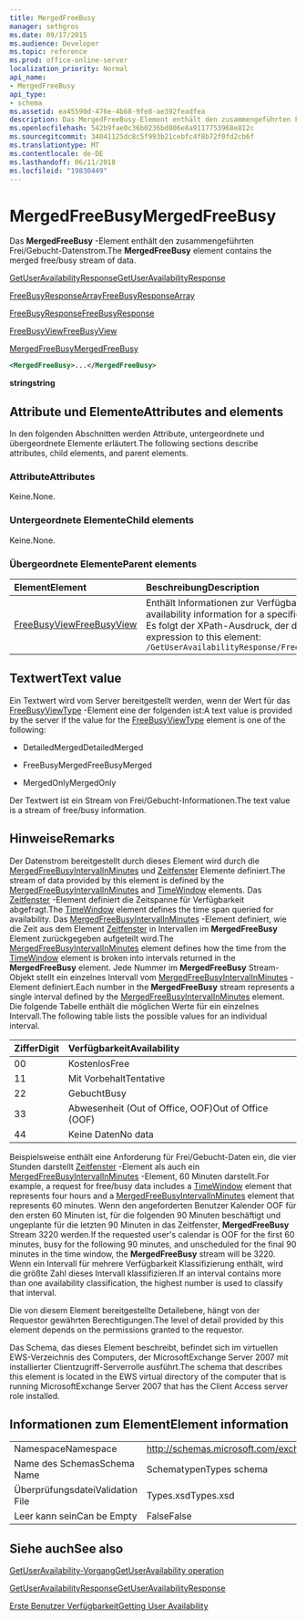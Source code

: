 ```yaml
---
title: MergedFreeBusy
manager: sethgros
ms.date: 09/17/2015
ms.audience: Developer
ms.topic: reference
ms.prod: office-online-server
localization_priority: Normal
api_name:
- MergedFreeBusy
api_type:
- schema
ms.assetid: ea45590d-476e-4b68-9fe8-ae392feadfea
description: Das MergedFreeBusy-Element enthält den zusammengeführten Frei/Gebucht-Datenstrom.
ms.openlocfilehash: 542b9fae0c36b0236bd806e8a9117753968e812c
ms.sourcegitcommit: 34041125dc8c5f993b21cebfc4f8b72f0fd2cb6f
ms.translationtype: MT
ms.contentlocale: de-DE
ms.lasthandoff: 06/11/2018
ms.locfileid: "19830449"
---
```

# <a name="mergedfreebusy"></a><span data-ttu-id="67e34-103">MergedFreeBusy</span><span class="sxs-lookup"><span data-stu-id="67e34-103">MergedFreeBusy</span></span>

<span data-ttu-id="67e34-104">Das **MergedFreeBusy** -Element enthält den zusammengeführten Frei/Gebucht-Datenstrom.</span><span class="sxs-lookup"><span data-stu-id="67e34-104">The **MergedFreeBusy** element contains the merged free/busy stream of data.</span></span> 
  
[<span data-ttu-id="67e34-105">GetUserAvailabilityResponse</span><span class="sxs-lookup"><span data-stu-id="67e34-105">GetUserAvailabilityResponse</span></span>](getuseravailabilityresponse.md)
  
[<span data-ttu-id="67e34-106">FreeBusyResponseArray</span><span class="sxs-lookup"><span data-stu-id="67e34-106">FreeBusyResponseArray</span></span>](freebusyresponsearray.md)
  
[<span data-ttu-id="67e34-107">FreeBusyResponse</span><span class="sxs-lookup"><span data-stu-id="67e34-107">FreeBusyResponse</span></span>](freebusyresponse.md)
  
[<span data-ttu-id="67e34-108">FreeBusyView</span><span class="sxs-lookup"><span data-stu-id="67e34-108">FreeBusyView</span></span>](freebusyview.md)
  
[<span data-ttu-id="67e34-109">MergedFreeBusy</span><span class="sxs-lookup"><span data-stu-id="67e34-109">MergedFreeBusy</span></span>](mergedfreebusy.md)
  
```xml
<MergedFreeBusy>...</MergedFreeBusy>
```

 <span data-ttu-id="67e34-110">**string**</span><span class="sxs-lookup"><span data-stu-id="67e34-110">**string**</span></span>
## <a name="attributes-and-elements"></a><span data-ttu-id="67e34-111">Attribute und Elemente</span><span class="sxs-lookup"><span data-stu-id="67e34-111">Attributes and elements</span></span>

<span data-ttu-id="67e34-112">In den folgenden Abschnitten werden Attribute, untergeordnete und übergeordnete Elemente erläutert.</span><span class="sxs-lookup"><span data-stu-id="67e34-112">The following sections describe attributes, child elements, and parent elements.</span></span>
  
### <a name="attributes"></a><span data-ttu-id="67e34-113">Attribute</span><span class="sxs-lookup"><span data-stu-id="67e34-113">Attributes</span></span>

<span data-ttu-id="67e34-114">Keine.</span><span class="sxs-lookup"><span data-stu-id="67e34-114">None.</span></span>
  
### <a name="child-elements"></a><span data-ttu-id="67e34-115">Untergeordnete Elemente</span><span class="sxs-lookup"><span data-stu-id="67e34-115">Child elements</span></span>

<span data-ttu-id="67e34-116">Keine.</span><span class="sxs-lookup"><span data-stu-id="67e34-116">None.</span></span>
  
### <a name="parent-elements"></a><span data-ttu-id="67e34-117">Übergeordnete Elemente</span><span class="sxs-lookup"><span data-stu-id="67e34-117">Parent elements</span></span>

|<span data-ttu-id="67e34-118">**Element**</span><span class="sxs-lookup"><span data-stu-id="67e34-118">**Element**</span></span>|<span data-ttu-id="67e34-119">**Beschreibung**</span><span class="sxs-lookup"><span data-stu-id="67e34-119">**Description**</span></span>|
|:-----|:-----|
|[<span data-ttu-id="67e34-120">FreeBusyView</span><span class="sxs-lookup"><span data-stu-id="67e34-120">FreeBusyView</span></span>](freebusyview.md) <br/> |<span data-ttu-id="67e34-121">Enthält Informationen zur Verfügbarkeit für einen bestimmten Benutzer.</span><span class="sxs-lookup"><span data-stu-id="67e34-121">Contains availability information for a specific user.</span></span>  <br/> <span data-ttu-id="67e34-122">Es folgt der XPath-Ausdruck, der dieses Element:</span><span class="sxs-lookup"><span data-stu-id="67e34-122">The following is the XPath expression to this element:</span></span>  <br/>  `/GetUserAvailabilityResponse/FreeBusyResponseArray/FreeBusyResponse/FreeBusyView` <br/> |
   
## <a name="text-value"></a><span data-ttu-id="67e34-123">Textwert</span><span class="sxs-lookup"><span data-stu-id="67e34-123">Text value</span></span>

<span data-ttu-id="67e34-124">Ein Textwert wird vom Server bereitgestellt werden, wenn der Wert für das [FreeBusyViewType](freebusyviewtype.md) -Element eine der folgenden ist:</span><span class="sxs-lookup"><span data-stu-id="67e34-124">A text value is provided by the server if the value for the [FreeBusyViewType](freebusyviewtype.md) element is one of the following:</span></span> 
  
- <span data-ttu-id="67e34-125">DetailedMerged</span><span class="sxs-lookup"><span data-stu-id="67e34-125">DetailedMerged</span></span>
    
- <span data-ttu-id="67e34-126">FreeBusyMerged</span><span class="sxs-lookup"><span data-stu-id="67e34-126">FreeBusyMerged</span></span>
    
- <span data-ttu-id="67e34-127">MergedOnly</span><span class="sxs-lookup"><span data-stu-id="67e34-127">MergedOnly</span></span>
    
<span data-ttu-id="67e34-128">Der Textwert ist ein Stream von Frei/Gebucht-Informationen.</span><span class="sxs-lookup"><span data-stu-id="67e34-128">The text value is a stream of free/busy information.</span></span> 
  
## <a name="remarks"></a><span data-ttu-id="67e34-129">Hinweise</span><span class="sxs-lookup"><span data-stu-id="67e34-129">Remarks</span></span>

<span data-ttu-id="67e34-130">Der Datenstrom bereitgestellt durch dieses Element wird durch die [MergedFreeBusyIntervalInMinutes](mergedfreebusyintervalinminutes.md) und [Zeitfenster](timewindow.md) Elemente definiert.</span><span class="sxs-lookup"><span data-stu-id="67e34-130">The stream of data provided by this element is defined by the [MergedFreeBusyIntervalInMinutes](mergedfreebusyintervalinminutes.md) and [TimeWindow](timewindow.md) elements.</span></span> <span data-ttu-id="67e34-131">Das [Zeitfenster](timewindow.md) -Element definiert die Zeitspanne für Verfügbarkeit abgefragt.</span><span class="sxs-lookup"><span data-stu-id="67e34-131">The [TimeWindow](timewindow.md) element defines the time span queried for availability.</span></span> <span data-ttu-id="67e34-132">Das [MergedFreeBusyIntervalInMinutes](mergedfreebusyintervalinminutes.md) -Element definiert, wie die Zeit aus dem Element [Zeitfenster](timewindow.md) in Intervallen im **MergedFreeBusy** Element zurückgegeben aufgeteilt wird.</span><span class="sxs-lookup"><span data-stu-id="67e34-132">The [MergedFreeBusyIntervalInMinutes](mergedfreebusyintervalinminutes.md) element defines how the time from the [TimeWindow](timewindow.md) element is broken into intervals returned in the **MergedFreeBusy** element.</span></span> <span data-ttu-id="67e34-133">Jede Nummer im **MergedFreeBusy** Stream-Objekt stellt ein einzelnes Intervall vom [MergedFreeBusyIntervalInMinutes](mergedfreebusyintervalinminutes.md) -Element definiert.</span><span class="sxs-lookup"><span data-stu-id="67e34-133">Each number in the **MergedFreeBusy** stream represents a single interval defined by the [MergedFreeBusyIntervalInMinutes](mergedfreebusyintervalinminutes.md) element.</span></span> <span data-ttu-id="67e34-134">Die folgende Tabelle enthält die möglichen Werte für ein einzelnes Intervall.</span><span class="sxs-lookup"><span data-stu-id="67e34-134">The following table lists the possible values for an individual interval.</span></span> 
  
|<span data-ttu-id="67e34-135">**Ziffer**</span><span class="sxs-lookup"><span data-stu-id="67e34-135">**Digit**</span></span>|<span data-ttu-id="67e34-136">**Verfügbarkeit**</span><span class="sxs-lookup"><span data-stu-id="67e34-136">**Availability**</span></span>|
|:-----|:-----|
|<span data-ttu-id="67e34-137">0</span><span class="sxs-lookup"><span data-stu-id="67e34-137">0</span></span>  <br/> |<span data-ttu-id="67e34-138">Kostenlos</span><span class="sxs-lookup"><span data-stu-id="67e34-138">Free</span></span>  <br/> |
|<span data-ttu-id="67e34-139">1</span><span class="sxs-lookup"><span data-stu-id="67e34-139">1</span></span>  <br/> |<span data-ttu-id="67e34-140">Mit Vorbehalt</span><span class="sxs-lookup"><span data-stu-id="67e34-140">Tentative</span></span>  <br/> |
|<span data-ttu-id="67e34-141">2</span><span class="sxs-lookup"><span data-stu-id="67e34-141">2</span></span>  <br/> |<span data-ttu-id="67e34-142">Gebucht</span><span class="sxs-lookup"><span data-stu-id="67e34-142">Busy</span></span>  <br/> |
|<span data-ttu-id="67e34-143">3</span><span class="sxs-lookup"><span data-stu-id="67e34-143">3</span></span>  <br/> |<span data-ttu-id="67e34-144">Abwesenheit (Out of Office, OOF)</span><span class="sxs-lookup"><span data-stu-id="67e34-144">Out of Office (OOF)</span></span>  <br/> |
|<span data-ttu-id="67e34-145">4</span><span class="sxs-lookup"><span data-stu-id="67e34-145">4</span></span>  <br/> |<span data-ttu-id="67e34-146">Keine Daten</span><span class="sxs-lookup"><span data-stu-id="67e34-146">No data</span></span>  <br/> |
   
<span data-ttu-id="67e34-147">Beispielsweise enthält eine Anforderung für Frei/Gebucht-Daten ein, die vier Stunden darstellt [Zeitfenster](timewindow.md) -Element als auch ein [MergedFreeBusyIntervalInMinutes](mergedfreebusyintervalinminutes.md) -Element, 60 Minuten darstellt.</span><span class="sxs-lookup"><span data-stu-id="67e34-147">For example, a request for free/busy data includes a [TimeWindow](timewindow.md) element that represents four hours and a [MergedFreeBusyIntervalInMinutes](mergedfreebusyintervalinminutes.md) element that represents 60 minutes.</span></span> <span data-ttu-id="67e34-148">Wenn den angeforderten Benutzer Kalender OOF für den ersten 60 Minuten ist, für die folgenden 90 Minuten beschäftigt und ungeplante für die letzten 90 Minuten in das Zeitfenster, **MergedFreeBusy** Stream 3220 werden.</span><span class="sxs-lookup"><span data-stu-id="67e34-148">If the requested user's calendar is OOF for the first 60 minutes, busy for the following 90 minutes, and unscheduled for the final 90 minutes in the time window, the **MergedFreeBusy** stream will be 3220.</span></span> <span data-ttu-id="67e34-149">Wenn ein Intervall für mehrere Verfügbarkeit Klassifizierung enthält, wird die größte Zahl dieses Intervall klassifizieren.</span><span class="sxs-lookup"><span data-stu-id="67e34-149">If an interval contains more than one availability classification, the highest number is used to classify that interval.</span></span> 
  
<span data-ttu-id="67e34-150">Die von diesem Element bereitgestellte Detailebene, hängt von der Requestor gewährten Berechtigungen.</span><span class="sxs-lookup"><span data-stu-id="67e34-150">The level of detail provided by this element depends on the permissions granted to the requestor.</span></span>
  
<span data-ttu-id="67e34-151">Das Schema, das dieses Element beschreibt, befindet sich im virtuellen EWS-Verzeichnis des Computers, der MicrosoftExchange Server 2007 mit installierter Clientzugriff-Serverrolle ausführt.</span><span class="sxs-lookup"><span data-stu-id="67e34-151">The schema that describes this element is located in the EWS virtual directory of the computer that is running MicrosoftExchange Server 2007 that has the Client Access server role installed.</span></span>
  
## <a name="element-information"></a><span data-ttu-id="67e34-152">Informationen zum Element</span><span class="sxs-lookup"><span data-stu-id="67e34-152">Element information</span></span>

|||
|:-----|:-----|
|<span data-ttu-id="67e34-153">Namespace</span><span class="sxs-lookup"><span data-stu-id="67e34-153">Namespace</span></span>  <br/> |http://schemas.microsoft.com/exchange/services/2006/types  <br/> |
|<span data-ttu-id="67e34-154">Name des Schemas</span><span class="sxs-lookup"><span data-stu-id="67e34-154">Schema Name</span></span>  <br/> |<span data-ttu-id="67e34-155">Schematypen</span><span class="sxs-lookup"><span data-stu-id="67e34-155">Types schema</span></span>  <br/> |
|<span data-ttu-id="67e34-156">Überprüfungsdatei</span><span class="sxs-lookup"><span data-stu-id="67e34-156">Validation File</span></span>  <br/> |<span data-ttu-id="67e34-157">Types.xsd</span><span class="sxs-lookup"><span data-stu-id="67e34-157">Types.xsd</span></span>  <br/> |
|<span data-ttu-id="67e34-158">Leer kann sein</span><span class="sxs-lookup"><span data-stu-id="67e34-158">Can be Empty</span></span>  <br/> |<span data-ttu-id="67e34-159">False</span><span class="sxs-lookup"><span data-stu-id="67e34-159">False</span></span>  <br/> |
   
## <a name="see-also"></a><span data-ttu-id="67e34-160">Siehe auch</span><span class="sxs-lookup"><span data-stu-id="67e34-160">See also</span></span>



[<span data-ttu-id="67e34-161">GetUserAvailability-Vorgang</span><span class="sxs-lookup"><span data-stu-id="67e34-161">GetUserAvailability operation</span></span>](getuseravailability-operation.md)
  
[<span data-ttu-id="67e34-162">GetUserAvailabilityResponse</span><span class="sxs-lookup"><span data-stu-id="67e34-162">GetUserAvailabilityResponse</span></span>](getuseravailabilityresponse.md)


[<span data-ttu-id="67e34-163">Erste Benutzer Verfügbarkeit</span><span class="sxs-lookup"><span data-stu-id="67e34-163">Getting User Availability</span></span>](http://msdn.microsoft.com/library/d4133fcb-9b0f-4e6b-aadf-a389da83516a%28Office.15%29.aspx)

